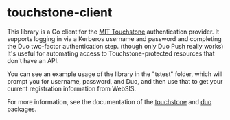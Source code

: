 # touchstone-client
This library is a Go client for the [MIT Touchstone](https://idp.mit.edu/) authentication provider. It supports logging in via a Kerberos username and password and completing the Duo two-factor authentication step. (though only Duo Push really works) It's useful for automating access to Touchstone-protected resources that don't have an API.

You can see an example usage of the library in the "tstest" folder, which will prompt you for username, password, and Duo, and then use that to get your current registration information from WebSIS.

For more information, see the documentation of the [touchstone](https://godoc.org/github.com/thatoddmailbox/touchstone-client/touchstone) and [duo](https://godoc.org/github.com/thatoddmailbox/touchstone-client/duo) packages.